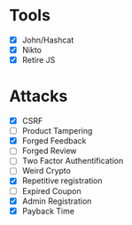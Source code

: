 # Tools
- [x] John/Hashcat
- [x] Nikto
- [x] Retire JS

# Attacks
- [x] CSRF
- [ ] Product Tampering
- [x] Forged Feedback
- [ ] Forged Review
- [ ] Two Factor Authentification
- [ ] Weird Crypto
- [x] Repetitive registration
- [ ] Expired Coupon
- [x] Admin Registration
- [x] Payback Time
